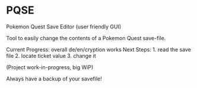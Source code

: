 # PQSE
Pokemon Quest Save Editor (user friendly GUI)

Tool to easily change the contents of a Pokemon Quest save-file.

Current Progress: overall de/en/cryption works
Next Steps: 1. read the save file 2. locate ticket value 3. change it

(Project work-in-progress, big WiP)

Always have a backup of your savefile!

